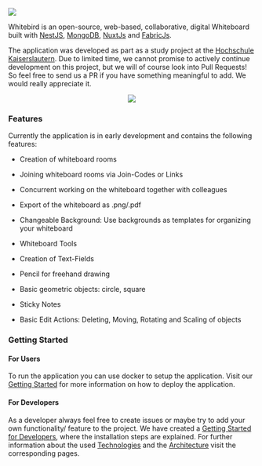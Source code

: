 ![](https://github.com/BuchholzTim/Whitebird/wiki/images/banner.png)

Whitebird is an open-source, web-based, collaborative, digital Whiteboard built with [NestJS](https://nestjs.com/), [MongoDB](https://www.mongodb.com/), [NuxtJs](https://nuxtjs.org/) and [FabricJs](https://github.com/fabricjs/fabric.js). 

The application was developed as part as a study project at the [Hochschule Kaiserslautern](https://github.com/HochschuleKaiserslautern).
Due to limited time, we cannot promise to actively continue development on this project, but we will of course look into Pull Requests!
So feel free to send us a PR if you have something meaningful to add. We would really appreciate it.

<p align="center">
  <img src="https://github.com/BuchholzTim/Whitebird/wiki/images/demo.gif">
</p>

### Features

Currently the application is in early development and contains the following features:

- Creation of whiteboard rooms
- Joining whiteboard rooms via Join-Codes or Links

- Concurrent working on the whiteboard together with colleagues
- Export of the whiteboard as .png/.pdf
- Changeable Background: Use backgrounds as templates for organizing your whiteboard

-  Whiteboard Tools
  - Creation of Text-Fields
  - Pencil for freehand drawing
  - Basic geometric objects: circle, square
  - Sticky Notes
  - Basic Edit Actions: Deleting, Moving, Rotating and Scaling of objects



### Getting Started

#### For Users

To run the application you can use docker to setup the application. Visit our [Getting Started](https://github.com/BuchholzTim/Whitebird/wiki/Getting-Started) for more information on how to deploy the application.

#### For Developers

As a developer always feel free to create issues or maybe try to add your own functionality/ feature to the project. We have created a [Getting Started for Developers](https://github.com/BuchholzTim/Whitebird/wiki/Getting-Started-Dev), where the installation steps are explained. For further information about the used [Technologies](https://github.com/BuchholzTim/Whitebird/wiki/Technologies) and the [Architecture](https://github.com/BuchholzTim/Whitebird/wiki/Architecture) visit the corresponding pages.
